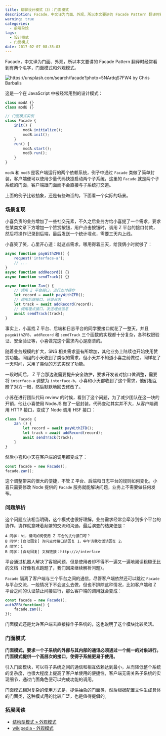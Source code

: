 ```yaml
---
title: 聊聊设计模式（3）：门面模式
description: Facade，中文译为门面、外观，所以本文要讲的 Facade Pattern 翻译时经常看到有两个名字，门面模式和外观模式。
warning: true
categories:
  - 前端杂烩
tags:
  - 设计模式
  - 门面模式
date: 2017-02-07 08:35:03
---
```


Facade，中文译为门面、外观，所以本文要讲的 Facade Pattern 翻译时经常看到有两个名字，门面模式和外观模式。

![https://unsplash.com/search/facade?photo=5NArdqS7FW4 by Chris Barbalis](http://www.barretlee.com/blogimgs/2017/02/07/6c0378f8gy1fchm1y9bubj20p00dw42z.jpg)<!--<source src="http://ww1.sinaimg.cn/large/6c0378f8gy1fchm1y9bubj20p00dw42z">-->

<!--more-->

这是一个在 JavaScript 中被经常用到的设计模式：

```js
class modA {}
class modB {}

// 门面模式实例
class Facade {
    init() {
        modA.initialize();
        modB.init();
    }
    run() {
        modA.start();
        modB.run();
    }
}
```

`modA` 和 `modB` 是客户端运行的两个依赖系统，例子中通过 `Facade` 类做了简单封装，客户端便可以使用少量代码快捷启动两个子系统，这里的 `Facade` 就是两个子系统的门面，客户端跟门面而不会直接与子系统打交道。

上面的例子比较抽象，还是有些晦涩的，下面看一个实际的场景。

### 场景复现

小喜负责的业务增加了一些社交元素，不久之后业务方给小喜提了一个需求，要求在某类文章下方增加一个赞赏按钮，用户点击按钮时，调用 Z 平台的接口付款，然后将操作记录到后端，最后发送一个统计埋点，需要三天内上线。

小喜笑了笑，心里开心道：就这点需求，哪用得着三天，给我俩小时就够了：

```js
async function payWithZFB() {
    request('interface-a');
    // ...
}
async function addRecord() {}
async function sendTrack() {}

async function Zan() {
    // 调用 Z 平台接口，进行支付操作
    let record = await payWithZFB();
    // 调用后端接口，记录日志
    let track = await addRecord(record);
    // 调用埋点接口，发送埋点信息
    await sendTrack(track);
}
```

事实上，小喜找 Z 平台、后端和日志平台的同学要接口就花了一整天，并且 `pageWithZFB`、`addRecord` 和 `sendTrack` 三个函数的实现都十分复杂，各种权限验证、安全验证等，小喜做完这个需求内心是崩溃的。

随着业务规模的扩大，SNS 相关需求量有所增加，其他业务上陆续也开始使用赞赏功能。同组的小天收到了类似的需求，但小天并不知道小喜之前做过，同样花了一天时间，采用了类似的方式实现了功能。

一段时间后， Z 平台那边说需要提升安全防护，要求开发者对接口做调整，需要将 `interface-a` 调整为 `interface-b`，小喜和小天都收到了这个需求，他们相互瞪了对方一眼，然后默默地回去修改了。

小苏在进行团队代码 review 的时候，看到了这个问题，为了减少团队在这一块的开销，他让小喜使用 NodeJS 做了一层封装，代码变动其实并不大，从客户端调用 HTTP 接口，变成了 Node 调用 HSF 接口：

```js
class Facade {
    zan () {
        let record = await payWithZFB();
        let track = await addRecord(record);
        await sendTrack(track);
    }
}
```

然后小喜和小天在客户端的调用都变成了：

```js
const facade = new Facade();
facade.zan();
```

这个调整带来的很大的便捷，不管 Z 平台、后端和日志平台的规则如何变化，小喜只需要修改 Node 提供的 `Facade` 服务就能解决问题，业务上不需要做任何发布。

### 问题解析

这个问题应该相当明确，这个模式也很好理解。业务需求经常会牵涉到多个平台的协作，协作就意味着频繁的交流和沟通，最后演变的结果便是：

```
A 同学：hi，请问如何使用 Z 平台的支付接口呀？
B 同学：[自动回复] 询问支付接口请回复 1，中午请我吃饭请回复 2。
A 同学：1
B 同学：[自动回复] 文档链接：http://z/interface
```

平台通过机器人解决了客服问题，但是使用者却不得不一遍又一遍地阅读粗糙无比的文档（好像有点跑题了，我们回来继续解析问题）。

`Facade` 隔离了客户端与三个平台之间的通信，尽管客户端依然还可以跳过 `Facade` 与平台交流，一般情况下不会这么去做，但也不排除这种情况，比如客户端和 Z 平台之间的认证禁止间接进行，那么客户端的调用就会变成：

```js
const facade = new Facade();
authZFB(function() {
    facade.zan();
});
```

门面模式还是允许客户端去直接操作子系统的，这也说明了这个模块比较灵活。

### 门面模式

**门面模式，要求一个子系统的外部与其内部的通讯必须通过一个统一的对象进行。门面模式提供一个高层次的接口，使得子系统更易于使用。**

引入门面模块，可以将子系统之间的通信和相互依赖达到最小，从而降低整个系统的复杂度，也很大程度上提高了客户单使用的便捷性，客户端无需关系子系统的实现细节，通过门面角色便可以完成功能的调用。

门面模式相对复杂的使用方式是，提供抽象的门面类，然后根据配置文件生成具体的门面类，这种模式用的比较广泛，也是值得提倡的。

### 拓展阅读

- [结构型模式 » 外观模式](http://design-patterns.readthedocs.io/zh_CN/latest/structural_patterns/facade.html)
- [wikipedia - 外观模式](https://zh.wikipedia.org/wiki/%E5%A4%96%E8%A7%80%E6%A8%A1%E5%BC%8F)
